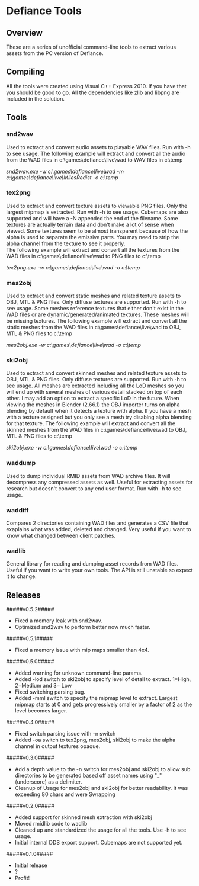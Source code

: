 # Defiance Tools #

## Overview ##
These are a series of unofficial command-line tools to extract various assets from the PC version of Defiance. 

## Compiling ##
All the tools were created using Visual C++ Express 2010. If you have that you should be good to go. All the dependencies like zlib and libpng are included in the solution. 

## Tools ##
### snd2wav ###
Used to extract and convert audio assets to playable WAV files. Run with -h to see usage.
The following example will extract and convert all the audio from the WAD files in c:\games\defiance\live\wad to WAV files in c:\temp 

*snd2wav.exe -w c:\games\defiance\live\wad -m c:\games\defiance\live\MilesRedist -o c:\temp*  

### tex2png ###
Used to extract and convert texture assets to viewable PNG files. Only the largest mipmap is extracted. Run with -h to see usage. Cubemaps are also supported and will have a -N appended the end of the filename. Some textures are actually terrain data and don't make a lot of sense when viewed. Some textures seem to be almost transparent because of how the alpha is used to separate the emissive parts. You may need to strip the alpha channel from the texture to see it properly.   
The following example will extract and convert all the textures from the WAD files in c:\games\defiance\live\wad to PNG files to c:\temp 

*tex2png.exe -w c:\games\defiance\live\wad -o c:\temp*  

### mes2obj ###
Used to extract and convert static meshes and related texture assets to OBJ, MTL & PNG files. Only diffuse textures are supported. Run with -h to see usage. Some meshes reference textures that either don't exist in the WAD files or are dynamic/generated/animated textures. These meshes will be missing textures. 
The following example will extract and convert all the static meshes from the WAD files in c:\games\defiance\live\wad to OBJ, MTL & PNG files to c:\temp 

*mes2obj.exe -w c:\games\defiance\live\wad -o c:\temp*  

### ski2obj ###
Used to extract and convert skinned meshes and related texture assets to OBJ, MTL & PNG files. Only diffuse textures are supported. Run with -h to see usage. All meshes are extracted including all the LoD meshes so you will end up with several meshes of various detail stacked on top of each other. I may add an option to extract a specific LoD in the future. When viewing the meshes in Blender (2.66.1) the OBJ importer turns on alpha blending by default when it detects a texture with alpha. If you have a mesh with a texture assigned but you only see a mesh try disablng alpha blending for that texture. 
The following example will extract and convert all the skinned meshes from the WAD files in c:\games\defiance\live\wad to OBJ, MTL & PNG files to c:\temp 

*ski2obj.exe -w c:\games\defiance\live\wad -o c:\temp*  
  
### waddump ###
Used to dump individual RMID assets from WAD archive files. It will decompress any compressed assets as well. Useful for extracting assets for research but doesn't convert to any end user format. Run with -h to see usage.  

### waddiff ###
Compares 2 directories containing WAD files and generates a CSV file that exaplains what was added, deleted and changed. Very useful if you want to know what changed between client patches.  

### wadlib ###
General library for reading and dumping asset records from WAD files. Useful if you want to write your own tools. The API is still unstable so expect it to change. 

## Releases ##
#####v0.5.2#####
* Fixed a memory leak with snd2wav.
* Optimized snd2wav to perform better now much faster.  

#####v0.5.1#####
* Fixed a memory issue with mip maps smaller than 4x4.

#####v0.5.0#####
* Added warning for unknown command-line params.
* Added -lod switch to ski2obj to specify level of detail to extract. 1=High, 2=Medium and 3= Low
* Fixed switching parsing bug. 
* Added -mml switch to specify the mipmap level to extract. Largest mipmap starts at 0 and gets progressively smaller by a factor of 2 as the level becomes larger.   

#####v0.4.0#####
* Fixed switch parsing issue with -n switch
* Added -oa switch to tex2png, mes2obj, ski2obj to make the alpha channel in output textures opaque.

#####v0.3.0#####
* Add a depth value to the -n switch for mes2obj and ski2obj to allow sub directories to be generated based off asset names using "_" (underscore) as a delimiter.
* Cleanup of Usage for mes2obj and ski2obj for better readability. It was exceeding 80 chars and were Swrapping

#####v0.2.0#####
* Added support for skinned mesh extraction with ski2obj
* Moved rmidlib code to wadlib
* Cleaned up and standardized the usage for all the tools. Use -h to see usage.
* Initial internal DDS export support. Cubemaps are not supported yet. 

#####v0.1.0#####
* Initial release
* ?
* Profit!


